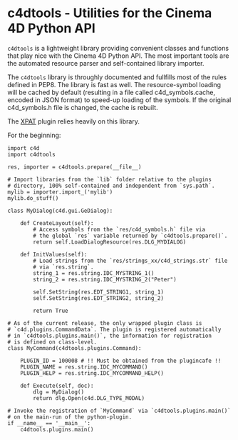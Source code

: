 c4dtools - Utilities for the Cinema 4D Python API
=================================================

`c4dtools` is a lightweight library providing convenient classes and functions
that play nice with the Cinema 4D Python API. The most important tools are the
automated resource parser and self-contained library importer.

The `c4dtools` library is throughly documented and fullfills most of the rules
defined in PEP8. The library is fast as well. The resource-symbol loading will
be cached by default (resulting in a file called c4d_symbols.cache, encoded
in JSON format) to speed-up loading of the symbols. If the original c4d_symbols.h
file is changed, the cache is rebuilt.

The [XPAT][1] plugin relies heavily on this library.

For the beginning:

    import c4d
    import c4dtools

    res, importer = c4dtools.prepare(__file__)

    # Import libraries from the `lib` folder relative to the plugins
    # directory, 100% self-contained and independent from `sys.path`.
    mylib = importer.import_('mylib')
    mylib.do_stuff()

    class MyDialog(c4d.gui.GeDialog):

        def CreateLayout(self):
            # Access symbols from the `res/c4d_symbols.h` file via
            # the global `res` variable returned by `c4dtools.prepare()`.
            return self.LoadDialogResource(res.DLG_MYDIALOG)

        def InitValues(self):
            # Load strings from the `res/strings_xx/c4d_strings.str` file
            # via `res.string`.
            string_1 = res.string.IDC_MYSTRING_1()
            string_2 = res.string.IDC_MYSTRING_2("Peter")

            self.SetString(res.EDT_STRING1, string_1)
            self.SetString(res.EDT_STRING2, string_2)

            return True

    # As of the current release, the only wrapped plugin class is
    # `c4d.plugins.CommandData`. The plugin is registered automatically
    # in `c4dtools.plugins.main()`, the information for registration
    # is defined on class-level.
    class MyCommand(c4dtools.plugins.Command):

        PLUGIN_ID = 100008 # !! Must be obtained from the plugincafe !!
        PLUGIN_NAME = res.string.IDC_MYCOMMAND()
        PLUGIN_HELP = res.string.IDC_MYCOMMAND_HELP()

        def Execute(self, doc):
            dlg = MyDialog()
            return dlg.Open(c4d.DLG_TYPE_MODAL)

    # Invoke the registration of `MyCommand` via `c4dtools.plugins.main()`
    # on the main-run of the python-plugin.
    if __name__ == '__main__':
        c4dtools.plugins.main()

  [1]: https://github.com/NiklasRosenstein/XPAT
